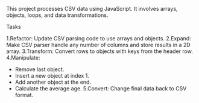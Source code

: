 This project processes CSV data using JavaScript. It involves arrays, objects, loops, and data transformations.

Tasks

1.Refactor: Update CSV parsing code to use arrays and objects.
2.Expand: Make CSV parser handle any number of columns and store results in a 2D array.
3.Transform: Convert rows to objects with keys from the header row.
4.Manipulate: 
   - Remove last object.
   - Insert a new object at index 1.
   - Add another object at the end.
   - Calculate the average age.
5.Convert: Change final data back to CSV format.